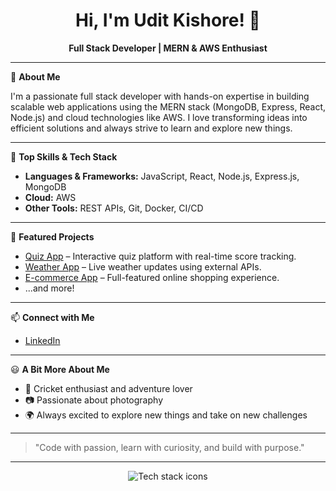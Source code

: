 <h1 align="center">Hi, I'm Udit Kishore! 👋</h1>
<p align="center">
  <b>Full Stack Developer | MERN & AWS Enthusiast</b>
</p>

---

🌟 **About Me**

I'm a passionate full stack developer with hands-on expertise in building scalable web applications using the MERN stack (MongoDB, Express, React, Node.js) and cloud technologies like AWS. I love transforming ideas into efficient solutions and always strive to learn and explore new things.

---

💼 **Top Skills & Tech Stack**

- **Languages & Frameworks:** JavaScript, React, Node.js, Express.js, MongoDB
- **Cloud:** AWS
- **Other Tools:** REST APIs, Git, Docker, CI/CD

---

🚀 **Featured Projects**

- [Quiz App](#) – Interactive quiz platform with real-time score tracking.
- [Weather App](#) – Live weather updates using external APIs.
- [E-commerce App](#) – Full-featured online shopping experience.
- ...and more!

---

📫 **Connect with Me**

- [LinkedIn](https://www.linkedin.com/in/udit-kishor)

---

😃 **A Bit More About Me**

- 🏏 Cricket enthusiast and adventure lover
- 📷 Passionate about photography
- 🌍 Always excited to explore new things and take on new challenges

---

> "Code with passion, learn with curiosity, and build with purpose."

---

<p align="center">
  <img src="https://skillicons.dev/icons?i=react,nodejs,express,mongodb,aws,js,git,docker" alt="Tech stack icons" />
</p>

